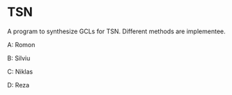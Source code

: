 # TSN
A program to synthesize GCLs for TSN.
Different methods are implementee.

A: Romon


B: Silviu


C: Niklas

D: Reza
